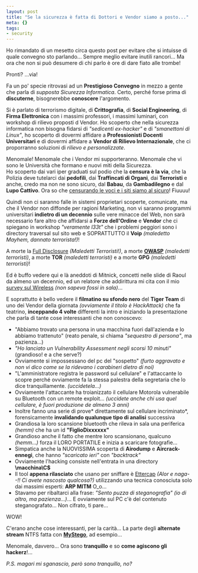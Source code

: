 ```yaml
--- 
layout: post
title: "Se la sicurezza è fatta di Dottori e Vendor siamo a posto..."
meta: {}
tags: 
- security
---
```

Ho rimandato di un mesetto circa questo post per evitare che si intuisse di quale convegno sto parlando... Sempre meglio evitare inutili rancori...  Ma ora che non si può desumere di chi parlo è ore di dare fiato alle trombe!  
  
Pronti? ...via!  
    
Fa un po' specie ritrovasi ad un **Prestigioso Convegno** in mezzo a gente che parla di *supposta Sicurezza Informatica*. Certo, perché forse prima di **discuterne**, bisognerebbe **conoscere** l'argomento.  
  
Si è parlato di terrorismo digitale, di **Crittografia**, di **Social Engineering**, di **Firma Elettronica** con i massimi professori, i massimi luminari, con workshop di rilievo proposti d Vendor. Ho scoperto che nella sicurezza informatica non bisogna fidarsi di *"sedicenti ex-hacker"* e di *"smanettoni di Linux"*, ho scoperto di dovermi affidare a **Professionisti Docenti Universitari** e di dovermi affidare a **Vendor di Rilievo Internazionale**, che ci proporranno soluzioni di *rilievo e personalizzate*.  
  
Menomale! Menomale che i Vendor mi supporteranno. Menomale che vi sono le Università che formano e nuovi miti della Sicurezza.  
Ho scoperto dai vari iper graduati sul podio che la **censura è la via**, che la Polizia deve tutelarci dai **pedofili**, dai **Traffincati di Organi**, dai **Terroristi** e anche, credo ma non ne sono sicuro, dal **Babau**, da **Gambadilegno** e dal **Lupo Cattivo**. Ora so che [censurando le voci e i siti siamo al sicuro][6]! Fiuuuu!  
  
Quindi non ci saranno falle in sistemi proprietari scoperte, comunicate, ma che il Vendor non diffonde per ragioni Marketing, non vi saranno programmi universitari **indietro di un decennio** sulle vere minacce del Web, non sarà necessario fare altro che affidarsi a **Forze dell'Ordine** e **Vendor** che ci spiegano in workshop *"veramente l33t"* che i problemi peggiori sono i directory traversal sul sito web e SOPRATTUTTO il **Voip** *(maledetto Mayhem, dannato terrorista!)*!  
  
A morte la [Full Disclosure][1] *(Maledetti Terroristi!)*, a morte **[OWASP][4]** *(maledetti terroristi)*, a morte **TOR** *(maledetti terroristi)* e a morte **GPG** *(maledetti terroristi)*! 
  
Ed è buffo vedere qui e là aneddoti di Mitnick, concetti nelle slide di Raoul da almeno un decennio, ed un relatore che addirittura mi cita con il mio [survey sul Wireless][2] *(non sapeva fossi in sala)*...  
  
E soprattutto è bello vedere il **filmatino su sfondo nero** del **Tiger Team** di uno dei Vendor della giornata *(ovviamente il titolo è HackAttack)* che fa teatrino, **inceppando 4 volte** differenti la intro e iniziando la presentazione che parla di tante cose interessanti che non conoscevo:  
  
* "Abbiamo trovato una persona in una macchina fuori dall'azienda e lo abbiamo trattenuto" (reato penale, si chiama *"sequestro di persona"*, ma pazienza...)  
* *"Ho lanciato un Vulnerability Assessment negli scorsi 10 minuti"* (grandioso! e a che serve?)
* Ovviamente si impossessano del pc del "sospetto" *(furto aggravato e non vi dico come se la ridevano i carabineri dietro di noi)*
* "L'amministratore registra le password sul cellulare" e l'attaccante lo scopre perché ovviamente fa la stessa palestra della segretaria che lo dice tranquillamente. *(uccidetela...)*
* Ovviamente l'attaccante ha troianizzato il cellulare Motorola vulnerabile su Bluetooth con un remote exploit... *(uccidete anche chi usa quel cellulare, è fuori produzione de almeno 3 anni)*
* Inoltre fanno una serie di prove* direttamente sul cellulare incriminato*, forensicamente **invalidando qualunque tipo di analisi** successiva
* Grandiosa la loro scansione bluetooth che rileva in sala una periferica *(hemm)* che ha un id **"FiglioDixxxxxx"**
* Grandioso anche il fatto che mentre loro scansionano, qualcuno *(hemm...)* forza il LORO PORTATILE e inizia a scaricare fotografie...
* Simpatica anche la NUOVISSIMA scoperta di **Airodump** e **Aircrack-ennegi**, che hanno *"scaricato ieri"* con *"backtrack"* 
* Ovviamente l'hacking consiste nell'entrata in una directory **\\macchina\C$**  
* Il tool **appena rilasciato** che usano per sniffare è [Ettercap][5] *(Alor e naga--!! Ci avete nascosto qualcosa?)* utilizzando una tecnica conosciuta solo dai massimi esperti: **ARP MITM** O_o...
* Stavamo per ribaltarci alla frase: *"Sento puzza di steganografia"* *(io di altro, ma pazienza...)*... E ovviamente sul PC c'è del contenuto steganografato... Non cifrato, ti pare...
  
WOW!  
  
C'erano anche cose interessanti, per la carità... La parte degli **alternate stream** NTFS fatta con **[MyStego][3]**, ad esempio...  
    
Menomale, davvero... Ora sono **tranquillo** e so **come agiscono gli hackerz**!...  
  
*P.S. magari mi sganascio, però sono tranquillo, no?*  
  
[1]: http://lists.grok.org.uk/full-disclosure-charter.html
[2]: http://www.lastknight.com/2007/10/04/wardriving-a-milano-warbiking-nella-metropoli/
[3]: http://www.soft32.com/Download/free-trial/Hermetic_Stego/4-25472-3.html
[4]: http://www.owasp.org
[5]: http://ettercap.sourceforge.net/
[6]: http://www.lastknight.com/2007/03/03/eludere-i-controlli-di-polizia-il-video-completo/ 
